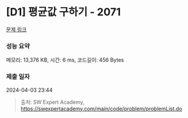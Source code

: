 # [D1] 평균값 구하기 - 2071 

[문제 링크](https://swexpertacademy.com/main/code/problem/problemDetail.do?contestProbId=AV5QRnJqA5cDFAUq) 

### 성능 요약

메모리: 13,376 KB, 시간: 6 ms, 코드길이: 456 Bytes

### 제출 일자

2024-04-03 23:44



> 출처: SW Expert Academy, https://swexpertacademy.com/main/code/problem/problemList.do